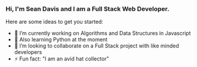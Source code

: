 ### Hi, I'm Sean Davis and I am a Full Stack Web Developer. 

<!-- **Dev-Davis/Dev-Davis** is a ✨ _special_ ✨ repository because its `README.md` (this file) appears on your GitHub profile. -->

Here are some ideas to get you started:

- 🔭 I’m currently working on Algorithms and Data Structures in Javascript
- 🌱 Also learning Python at the moment
- 👯 I’m looking to collaborate on a Full Stack project with like minded developers
- ⚡ Fun fact: "I am an avid hat collector"

<!-- 
- 🤔 I’m looking for help with ... 
- 💬 Ask me about ...
- 📫 How to reach me: ...
- 😄 Pronouns: ...

-->
